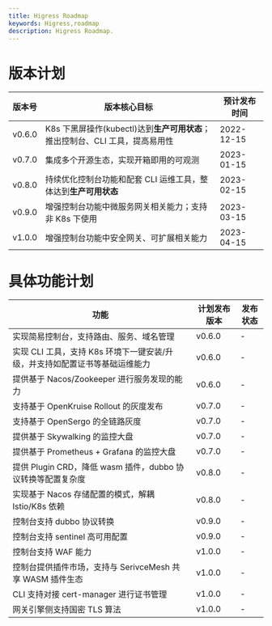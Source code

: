 ```yaml
---
title: Higress Roadmap
keywords: Higress,roadmap
description: Higress Roadmap.
---
```


# 版本计划

| 版本号  | 版本核心目标 | 预计发布时间 |
| ------- | -----------  | -----------  |
| v0.6.0  | K8s 下黑屏操作(kubectl)达到**生产可用状态**；推出控制台、CLI 工具，提高易用性   | 2022-12-15   |
| v0.7.0  | 集成多个开源生态，实现开箱即用的可观测   | 2023-01-15   |
| v0.8.0  | 持续优化控制台功能和配套 CLI 运维工具，整体达到**生产可用状态**   | 2023-02-15   |
| v0.9.0  | 增强控制台功能中微服务网关相关能力；支持非 K8s 下使用   | 2023-03-15   |
| v1.0.0  | 增强控制台功能中安全网关、可扩展相关能力   | 2023-04-15   |


# 具体功能计划 

| 功能                    | 计划发布版本 | 发布状态 |
| ----------------------  | -----------  | -------  |
| 实现简易控制台，支持路由、服务、域名管理 | v0.6.0 | - |
| 实现 CLI 工具，支持 K8s 环境下一键安装/升级，并支持如配置证书等基础运维能力 | v0.6.0 | - |
| 提供基于 Nacos/Zookeeper 进行服务发现的能力 | v0.6.0 | - |
| 支持基于 OpenKruise Rollout 的灰度发布  | v0.7.0 | - |
| 支持基于 OpenSergo 的全链路灰度  | v0.7.0 | - |
| 提供基于 Skywalking 的监控大盘  | v0.7.0 | - |
| 提供基于 Prometheus + Grafana 的监控大盘  | v0.7.0 | - |
| 提供 Plugin CRD，降低 wasm 插件，dubbo 协议转换等配置复杂度  | v0.8.0 | - |
| 实现基于 Nacos 存储配置的模式，解耦 Istio/K8s 依赖  | v0.8.0 | - |
| 控制台支持 dubbo 协议转换  | v0.9.0 | - |
| 控制台支持 sentinel 高可用配置  | v0.9.0 | - |
| 控制台支持 WAF 能力  | v1.0.0 | - |
| 控制台提供插件市场，支持与 SerivceMesh 共享 WASM 插件生态   | v1.0.0 | - |
| CLI 支持对接 cert-manager 进行证书管理   | v1.0.0 | - |
| 网关引擎侧支持国密 TLS 算法   | v1.0.0 | - |
 

